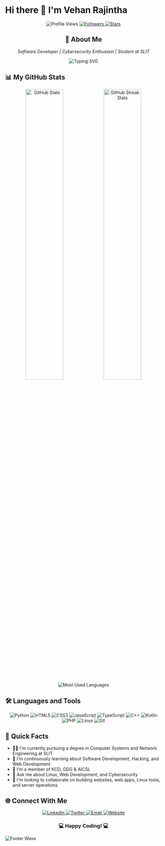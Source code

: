 # Hi there 👋 I'm Vehan Rajintha

<div align="center">
  <img src="https://komarev.com/ghpvc/?username=VehanRajintha&style=flat-square&color=blueviolet" alt="Profile Views"/>
  <a href="https://github.com/VehanRajintha?tab=followers">
    <img src="https://img.shields.io/github/followers/VehanRajintha?style=flat-square&color=blueviolet" alt="Followers"/>
  </a>
  <a href="https://github.com/VehanRajintha?tab=stars">
    <img src="https://img.shields.io/github/stars/VehanRajintha?style=flat-square&color=blueviolet" alt="Stars"/>
  </a>
</div>

<div align="center">
  <h2>💫 About Me</h2>
  <p><em>Software Developer | Cybersecurity Enthusiast | Student at SLIT</em></p>
</div>

<div align="center">
  <img src="https://readme-typing-svg.herokuapp.com?font=Fira+Code&pause=1000&color=8A2BE2&center=true&vCenter=true&width=435&lines=Software+Development;Web+Development;Hacking;Linux+Enthusiast;Network+Engineering" alt="Typing SVG" />
</div>

## 📊 My GitHub Stats

<div align="center">
  <img src="https://github-readme-stats.vercel.app/api?username=VehanRajintha&show_icons=true&count_private=true&hide_border=true&title_color=8A2BE2&icon_color=8A2BE2&text_color=c9d1d9&bg_color=0d1117" alt="GitHub Stats" width="49%" />
  <img src="https://github-readme-streak-stats.herokuapp.com/?user=VehanRajintha&theme=midnight-purple&hide_border=true&stroke=0000" alt="GitHub Streak Stats" width="49%" />
</div>

<div align="center">
  <img src="https://github-readme-stats.vercel.app/api/top-langs/?username=VehanRajintha&layout=compact&hide_border=true&title_color=8A2BE2&text_color=00bfbf&bg_color=0d1117" alt="Most Used Languages" />
</div>

## 🛠️ Languages and Tools

<div align="center">
  <img src="https://img.shields.io/badge/Python-3776AB?style=for-the-badge&logo=python&logoColor=white" alt="Python" />
  <img src="https://img.shields.io/badge/HTML5-E34F26?style=for-the-badge&logo=html5&logoColor=white" alt="HTML5" />
  <img src="https://img.shields.io/badge/CSS3-1572B6?style=for-the-badge&logo=css3&logoColor=white" alt="CSS3" />
  <img src="https://img.shields.io/badge/JavaScript-F7DF1E?style=for-the-badge&logo=javascript&logoColor=black" alt="JavaScript" />
  <img src="https://img.shields.io/badge/TypeScript-007ACC?style=for-the-badge&logo=typescript&logoColor=white" alt="TypeScript" />
  <img src="https://img.shields.io/badge/C%2B%2B-00599C?style=for-the-badge&logo=c%2B%2B&logoColor=white" alt="C++" />
  <img src="https://img.shields.io/badge/Kotlin-0095D5?style=for-the-badge&logo=kotlin&logoColor=white" alt="Kotlin" />
  <img src="https://img.shields.io/badge/PHP-777BB4?style=for-the-badge&logo=php&logoColor=white" alt="PHP" />
  <img src="https://img.shields.io/badge/Linux-FCC624?style=for-the-badge&logo=linux&logoColor=black" alt="Linux" />
  <img src="https://img.shields.io/badge/Git-F05032?style=for-the-badge&logo=git&logoColor=white" alt="Git" />
</div>

## 📌 Quick Facts

- 👨‍💻 I'm currently pursuing a degree in Computer Systems and Network Engineering at SLIT
- 🌱 I'm continuously learning about Software Development, Hacking, and Web Development
- 👯 I'm a member of KCD, GDG & AICSL
- 💬 Ask me about Linux, Web Development, and Cybersecurity
- 🔭 I'm looking to collaborate on building websites, web apps, Linux tools, and server operations

## 🌐 Connect With Me

<div align="center">
  <a href="https://linkedin.com/in/vehanrajintha" target="_blank">
    <img src="https://img.shields.io/badge/LinkedIn-0077B5?style=for-the-badge&logo=linkedin&logoColor=white" alt="LinkedIn" />
  </a>
  <a href="https://twitter.com/vehanrajintha" target="_blank">
    <img src="https://img.shields.io/badge/Twitter-1DA1F2?style=for-the-badge&logo=twitter&logoColor=white" alt="Twitter" />
  </a>
  <a href="mailto:contact@vehanrajintha.com">
    <img src="https://img.shields.io/badge/Email-D14836?style=for-the-badge&logo=gmail&logoColor=white" alt="Email" />
  </a>
  <a href="https://vehanrajintha.com" target="_blank">
    <img src="https://img.shields.io/badge/Website-8A2BE2?style=for-the-badge&logo=About.me&logoColor=white" alt="Website" />
  </a>
</div>

<div align="center">
  <h3>💻 Happy Coding! 💻</h3>
</div>

![Footer Wave](https://capsule-render.vercel.app/api?type=waving&color=8A2BE2&height=120&section=footer)
